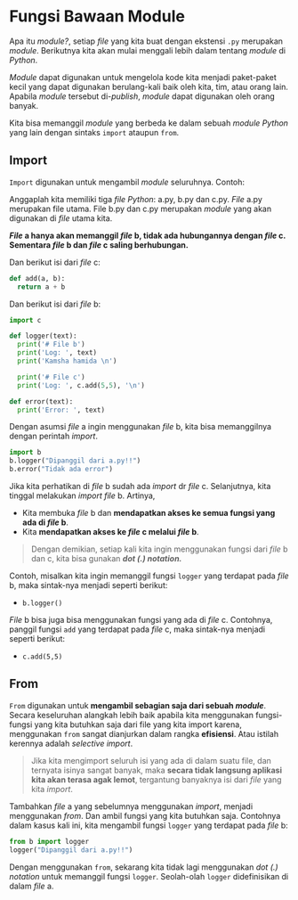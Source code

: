 # Fungsi Bawaan Module

Apa itu *module?*, setiap *file* yang kita buat dengan ekstensi `.py` merupakan *module*. Berikutnya kita akan mulai menggali lebih dalam tentang *module* di *Python*.

*Module* dapat digunakan untuk mengelola kode kita menjadi paket-paket kecil yang dapat digunakan berulang-kali baik oleh kita, tim, atau orang lain. Apabila *module* tersebut di-*publish*, *module* dapat digunakan oleh orang banyak.

Kita bisa memanggil *module* yang berbeda ke dalam sebuah *module Python* yang lain dengan sintaks `import` ataupun `from`.

## Import

`Import` digunakan untuk mengambil *module* seluruhnya. Contoh:

Anggaplah kita memiliki tiga *file Python*: a.py, b.py dan c.py. *File* a.py merupakan file utama. File b.py dan c.py merupakan *module* yang akan digunakan di *file* utama kita.

***File* a hanya akan memanggil *file* b, tidak ada hubungannya dengan *file* c. Sementara *file* b dan *file* c saling berhubungan.**

Dan berikut isi dari *file* c:

```py
def add(a, b):
  return a + b
```

Dan berikut isi dari *file* b:

```py
import c

def logger(text):
  print('# File b')
  print('Log: ', text)
  print('Kamsha hamida \n')

  print('# File c')
  print('Log: ', c.add(5,5), '\n')

def error(text):
  print('Error: ', text)
```

Dengan asumsi *file* a ingin menggunakan *file* b, kita bisa memanggilnya dengan perintah *import*.

```py
import b
b.logger("Dipanggil dari a.py!!")
b.error("Tidak ada error")
```

Jika kita perhatikan di *file* b sudah ada *import* dr *file* c. Selanjutnya, kita tinggal melakukan *import file* b. Artinya,

* Kita membuka *file* b dan **mendapatkan akses ke semua fungsi yang ada di *file* b**.
* Kita **mendapatkan akses ke *file* c melalui *file* b**.

> Dengan demikian, setiap kali kita ingin menggunakan fungsi dari *file* b dan c, kita bisa gunakan ***dot (.) notation.***

Contoh, misalkan kita ingin memanggil fungsi `logger` yang terdapat pada *file* b, maka sintak-nya menjadi seperti berikut:

* `b.logger()`

*File* b bisa juga bisa menggunakan fungsi yang ada di *file* c. Contohnya, panggil fungsi `add` yang terdapat pada *file* c, maka sintak-nya menjadi seperti berikut:

* `c.add(5,5)`

## From

`From` digunakan untuk **mengambil sebagian saja dari sebuah *module***. Secara keseluruhan alangkah lebih baik apabila kita menggunakan fungsi-fungsi yang kita butuhkan saja dari file yang kita import karena, menggunakan `from` sangat dianjurkan dalam rangka **efisiensi**. Atau istilah kerennya adalah *selective import*.

> Jika kita mengimport seluruh isi yang ada di dalam suatu file, dan ternyata isinya sangat banyak, maka **secara tidak langsung aplikasi kita akan terasa agak lemot**, tergantung banyaknya isi dari *file* yang kita *import*.

Tambahkan *file* a yang sebelumnya menggunakan *import*, menjadi menggunakan *from*. Dan ambil fungsi yang kita butuhkan saja. Contohnya dalam kasus kali ini, kita mengambil fungsi `logger` yang terdapat pada *file* b:

```py
from b import logger
logger("Dipanggil dari a.py!!")
```

Dengan menggunakan `from`, sekarang kita tidak lagi menggunakan *dot (.) notation* untuk memanggil fungsi `logger`. Seolah-olah `logger` didefinisikan di dalam *file* a.
